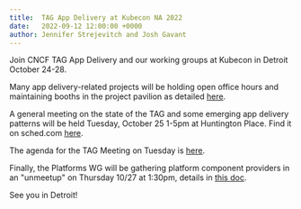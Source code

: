 ```yaml
---
title:  TAG App Delivery at Kubecon NA 2022
date:   2022-09-12 12:00:00 +0000
author: Jennifer Strejevitch and Josh Gavant
---
```


Join CNCF TAG App Delivery and our working groups at Kubecon in Detroit October 24-28.

Many app delivery-related projects will be holding open office hours and maintaining booths in the project pavilion as detailed [here](https://events.linuxfoundation.org/kubecon-cloudnativecon-north-america/program/project-engagement/).

A general meeting on the state of the TAG and some emerging app delivery patterns will be held Tuesday, October 25 1-5pm at Huntington Place. Find it on sched.com [here](https://kccncna2022.sched.com/event/1BaU0/cncf-tag-app-delivery-project-meeting).

The agenda for the TAG Meeting on Tuesday is [here](https://docs.google.com/document/d/1aBLVTg2Ev27fIhFpXvsuL8WwqtK9AuMXgL6RpeozOTc/).

Finally, the Platforms WG will be gathering platform component providers in an "unmeetup" on Thursday 10/27 at 1:30pm, details in [this doc](https://docs.google.com/document/d/1YNA1rYlZRZCGIj1VW6mL6a8HUXPHgQ2HaxunMOaoIVI/).

See you in Detroit!